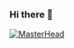 ### Hi there 👋

[![MasterHead](https://postfiles.pstatic.net/MjAyNDAzMjZfMTQ4/MDAxNzExNDI1MzIyODM4.ysAmWdFJVocCDIweTvpEYjEMy2l_PR5p10_lDW8xei8g.ryH23JcEG5UdyJ29LMFbEusS48X18uehNbV9gZljL1Mg.PNG/%EC%8A%A4%ED%81%AC%EB%A6%B0%EC%83%B7_2024-03-26_%EC%98%A4%ED%9B%84_12.55.06.png?type=w773)](https://github.com/jaehyunkor)

<!--
**jaehyunkor/jaehyunkor** is a ✨ _special_ ✨ repository because its `README.md` (this file) appears on your GitHub profile.

Here are some ideas to get you started:

- 🔭 I’m currently working on ...
- 🌱 I’m currently learning ...
- 👯 I’m looking to collaborate on ...
- 🤔 I’m looking for help with ...
- 💬 Ask me about ...
- 📫 How to reach me: ...
- 😄 Pronouns: ...
- ⚡ Fun fact: ...
-->
